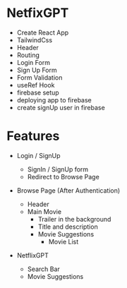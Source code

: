# NetfixGPT

- Create React App
- TailwindCss
- Header
- Routing
- Login Form
- Sign Up Form
- Form Validation
- useRef Hook
- firebase setup
- deploying app to firebase
- create signUp user in firebase



# Features

- Login / SignUp

  - SignIn / SignUp form
  - Redirect to Browse Page

- Browse Page (After Authentication)

  - Header
  - Main Movie
    - Trailer in the background
    - Title and description
    - Movie Suggestions
      - Movie List

- NetflixGPT
  - Search Bar
  - Movie Suggestions
